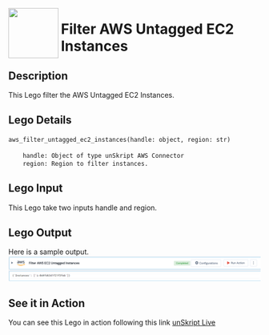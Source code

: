 [<img align="left" src="https://unskript.com/assets/favicon.png" width="100" height="100" style="padding-right: 5px">](https://unskript.com/assets/favicon.png) 
<h1>Filter AWS Untagged EC2 Instances </h1>

## Description
This Lego filter the AWS Untagged EC2 Instances.


## Lego Details

    aws_filter_untagged_ec2_instances(handle: object, region: str)

        handle: Object of type unSkript AWS Connector
        region: Region to filter instances.

## Lego Input

This Lego take two inputs handle and region.

## Lego Output
Here is a sample output.
<img src="./1.png">

## See it in Action
You can see this Lego in action following this link [unSkript Live](https://us.app.unskript.io)